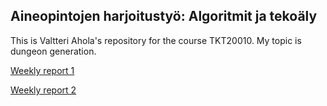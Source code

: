## Aineopintojen harjoitustyö: Algoritmit ja tekoäly

This is Valtteri Ahola's repository for the course TKT20010. My topic is dungeon generation.

[Weekly report 1](https://github.com/valttteri/Tiralabra/blob/a750ed96d641a29e611ccdc981c19458f89c299c/documents/weekly_report1.md)

[Weekly report 2](https://github.com/valttteri/Tiralabra/blob/main/documents/weekly_report2.md)
